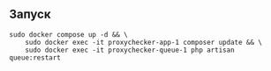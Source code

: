 ## Запуск

    sudo docker compose up -d && \
        sudo docker exec -it proxychecker-app-1 composer update && \
        sudo docker exec -it proxychecker-queue-1 php artisan queue:restart
